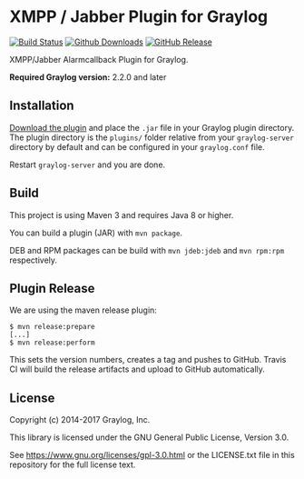 XMPP / Jabber Plugin for Graylog
================================

[![Build Status](https://travis-ci.org/Graylog2/graylog-plugin-jabber.svg?branch=master)](https://travis-ci.org/Graylog2/graylog-plugin-jabber)
[![Github Downloads](https://img.shields.io/github/downloads/Graylog2/graylog-plugin-jabber/total.svg)](https://github.com/Graylog2/graylog-plugin-jabber/releases)
[![GitHub Release](https://img.shields.io/github/release/Graylog2/graylog-plugin-jabber.svg)](https://github.com/Graylog2/graylog-plugin-jabber/releases)

XMPP/Jabber Alarmcallback Plugin for Graylog.

**Required Graylog version:** 2.2.0 and later

## Installation

[Download the plugin](https://github.com/Graylog2/graylog-plugin-jabber/releases)
and place the `.jar` file in your Graylog plugin directory. The plugin directory
is the `plugins/` folder relative from your `graylog-server` directory by default
and can be configured in your `graylog.conf` file.

Restart `graylog-server` and you are done.

## Build

This project is using Maven 3 and requires Java 8 or higher.

You can build a plugin (JAR) with `mvn package`.

DEB and RPM packages can be build with `mvn jdeb:jdeb` and `mvn rpm:rpm` respectively.

## Plugin Release

We are using the maven release plugin:

```
$ mvn release:prepare
[...]
$ mvn release:perform
```

This sets the version numbers, creates a tag and pushes to GitHub. Travis CI will build the release artifacts and upload to GitHub automatically.

## License

Copyright (c) 2014-2017 Graylog, Inc.

This library is licensed under the GNU General Public License, Version 3.0.

See https://www.gnu.org/licenses/gpl-3.0.html or the LICENSE.txt file in this repository for the full license text.
